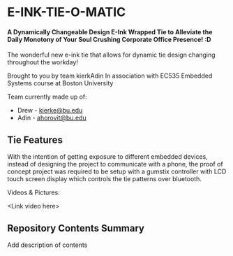# E-INK-TIE-O-MATIC
#### A Dynamically Changeable Design E-Ink Wrapped Tie to Alleviate the Daily Monotony of Your Soul Crushing Corporate Office Presence! :D

The wonderful new e-ink tie that allows for dynamic tie design changing throughout the workday!

Brought to you by team kierkAdin
In association with EC535 Embedded Systems course at Boston University

Team currently made up of:
- Drew  - kierke@bu.edu
- Adin  - ahorovit@bu.edu

## Tie Features

With the intention of getting exposure to different embedded devices, instead of designing the project to communicate with a phone, the proof of concept project was required to be setup with a gumstix controller with LCD touch screen display which controls the tie patterns over bluetooth.

Videos & Pictures:

  \<Link video here\>

## Repository Contents Summary

Add description of contents

